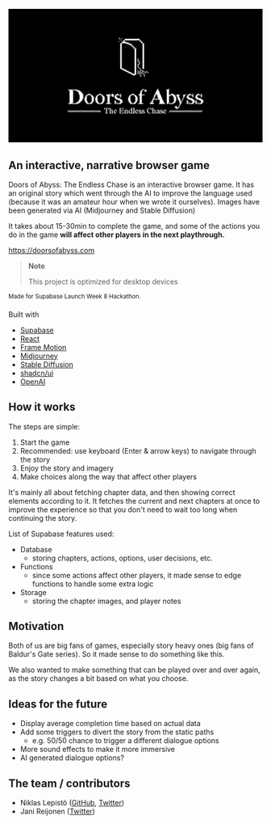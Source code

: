 
![Doors of Abyss: The Endless Chase](https://github.com/laznic/doors-of-abyss/blob/main/public/share-image.png)

## An interactive, narrative browser game

Doors of Abyss: The Endless Chase is an interactive browser game. It has an original story which went through the AI to improve the language used (because it was an amateur hour when we wrote it ourselves). Images have been generated via AI (Midjourney and Stable Diffusion)

It takes about 15-30min to complete the game, and some of the actions you do in the game **will affect other players in the next playthrough.**

https://doorsofabyss.com

> **Note**
>
> This project is optimized for desktop devices

<sup>Made for Supabase Launch Week 8 Hackathon.</sup> 

Built with
- [Supabase](https://supabase.com)
- [React](https://reactjs.org/)
- [Frame Motion](https://www.framer.com/motion)
- [Midjourney](https://www.midjourney.com/home)
- [Stable Diffusion](https://stability.ai/stable-diffusion)
- [shadcn/ui](https://ui.shadcn.com/)
- [OpenAI](https://openai.com/)

## How it works

The steps are simple:
1. Start the game
2. Recommended: use keyboard (Enter & arrow keys) to navigate through the story
3. Enjoy the story and imagery
4. Make choices along the way that affect other players

It's mainly all about fetching chapter data, and then showing correct elements according to it.
It fetches the current and next chapters at once to improve the experience so that you don't need to wait too long when continuing the story.

List of Supabase features used:
- Database
  - storing chapters, actions, options, user decisions, etc.
- Functions
  - since some actions affect other players, it made sense to edge functions to handle some extra logic
- Storage
  - storing the chapter images, and player notes

## Motivation

Both of us are big fans of games, especially story heavy ones (big fans of Baldur's Gate series). So it made sense to do something like this.

We also wanted to make something that can be played over and over again, as the story changes a bit based on what you choose. 

## Ideas for the future

- Display average completion time based on actual data
- Add some triggers to divert the story from the static paths 
  - e.g. 50/50 chance to trigger a different dialogue options
- More sound effects to make it more immersive
- AI generated dialogue options? 

## The team / contributors
- Niklas Lepistö ([GitHub](https://github.com/laznic), [Twitter](https://twitter.com/laznic))
- Jani Reijonen ([Twitter](https://twitter.com/janireijonen))

